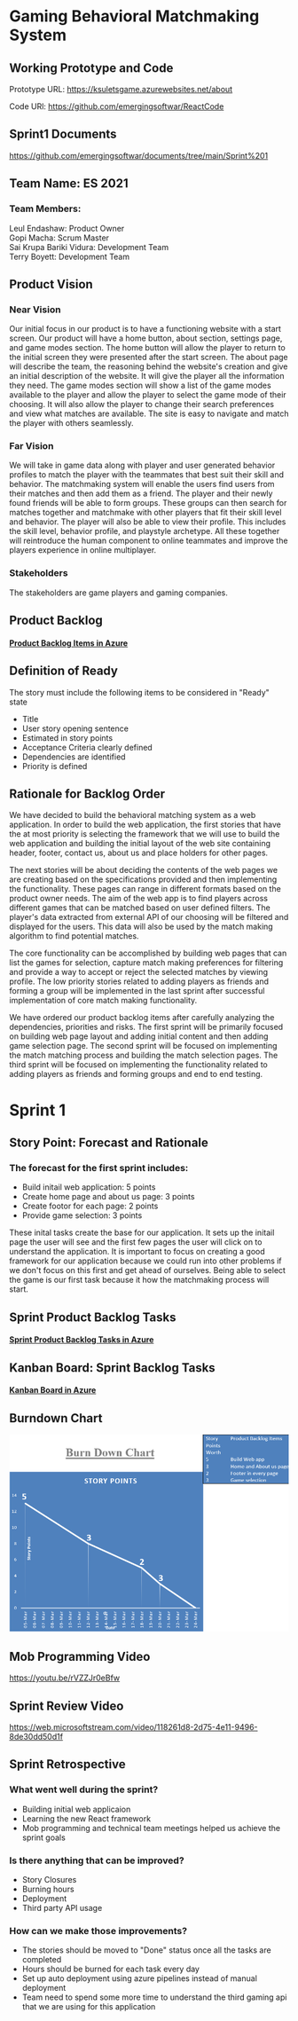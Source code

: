# Gaming Behavioral Matchmaking System

## Working Prototype and Code
Prototype URL: https://ksuletsgame.azurewebsites.net/about

Code URl: https://github.com/emergingsoftwar/ReactCode

## Sprint1 Documents
https://github.com/emergingsoftwar/documents/tree/main/Sprint%201

## Team Name: ES 2021
### Team Members:             
Leul Endashaw:                  Product Owner<br/>
Gopi Macha:                     Scrum Master<br/>
Sai Krupa Bariki Vidura:        Development Team<br/>
Terry Boyett:                   Development Team<br/>

## Product Vision
### Near Vision
Our initial focus in our product is to have a functioning website with a start screen. Our product will have a home button, about section, settings page, and game modes section.
The home button will allow the player to return to the initial screen they were presented after the start screen. The about page will describe the team, the reasoning behind the website's creation and give an initial description of the website. It will give the player all the information they need. The game modes section will show a list of the game modes available to the player and allow the player to select the game mode of their choosing. It will also allow the player to change their search preferences and view what matches are available. The site is easy to navigate and match the player with others seamlessly.

### Far Vision
We will take in game data along with player and user generated behavior profiles to match the player with the teammates that best suit their skill and behavior. The matchmaking system will enable the users find users from their matches and then add them as a friend. The player and their newly found friends will be able to form groups. These groups can then search for matches together and matchmake with other players that fit their skill level and behavior. The player will also be able to view their profile. This includes the skill level, behavior profile, and playstyle archetype. All these together will reintroduce the human component to online teammates and improve the players experience in online multiplayer.

### Stakeholders
The stakeholders are game players and gaming companies.

## Product Backlog
#### [Product Backlog Items in Azure](https://dev.azure.com/sbarikiv/Gaming%20Behavioral%20Matchmaking%20System/_backlogs/backlog/Gaming%20Behavioral%20Matchmaking%20System%20Team/Backlog%20items)

## Definition of Ready
The story must include the following items to be considered in "Ready" state
* Title
* User story opening sentence
* Estimated in story points
* Acceptance Criteria clearly defined
* Dependencies are identified
* Priority is defined

## Rationale for Backlog Order
We have decided to build the behavioral matching system as a web application. In order to build the web application, the first stories that have the at most priority is selecting the framework that we will use to build the web application and building the initial layout of the web site containing header, footer, contact us, about us and place holders for other pages.  <br/>

The next stories will be about deciding the contents of the web pages we are creating based on the specifications provided and then implementing the functionality. These pages can range in different formats based on the product owner needs. The aim of the web app is to find players across different games that can be matched based on user defined filters. The player's data extracted from external API of our choosing will be filtered and displayed for the users. This data will also be used by the match making algorithm to find potential matches. <br/>

The core functionality can be accomplished by building web pages that can list the games for selection, capture match making preferences for filtering and provide a way to accept or reject the selected matches by viewing profile. The low priority stories related to adding players as friends and forming a group will be implemented in the last sprint after successful implementation of core match making functionality.  <br/>

We have ordered our product backlog items after carefully analyzing the dependencies,  priorities and risks. The first sprint will be primarily focused on building web page layout and adding initial content and then adding game selection page. The second sprint will be focused on implementing the match matching process and building the match selection pages. The third sprint will be focused on implementing the functionality related to adding players as friends and forming groups and end to end testing. <br/>


# Sprint 1
## Story Point: Forecast and Rationale 
### The forecast for the first sprint includes: 
* Build initail web application: 5 points
* Create home page and about us page: 3 points
* Create footor for each page: 2 points
* Provide game selection: 3 points

These inital tasks create the base for our application. It sets up the initail page the user will see and the first few pages the user will click on to understand the application. It is important to focus on creating a good framework for our application because we could run into other problems if we don't focus on this first and get ahead of ourselves. Being able to select the game is our first task because it how the matchmaking process will start.

## Sprint Product Backlog Tasks
#### [Sprint Product Backlog Tasks in Azure](https://dev.azure.com/sbarikiv/Gaming%20Behavioral%20Matchmaking%20System/_sprints/backlog/Gaming%20Behavioral%20Matchmaking%20System%20Team/Gaming%20Behavioral%20Matchmaking%20System/Sprint%201)

## Kanban Board: Sprint Backlog Tasks
#### [Kanban Board in Azure](https://dev.azure.com/sbarikiv/Gaming%20Behavioral%20Matchmaking%20System/_boards/board/t/Gaming%20Behavioral%20Matchmaking%20System%20Team/Backlog%20items)

## Burndown Chart
![alt text](Sprint%201/BurnDownChart/Screenshot%20(159).png "Burndown Chart")

## Mob Programming Video
https://youtu.be/rVZZJr0eBfw

## Sprint Review Video
https://web.microsoftstream.com/video/118261d8-2d75-4e11-9496-8de30dd50d1f

## Sprint Retrospective
### What went well during the sprint?
* Building initial web applicaion
* Learning the new React framework
* Mob programming and technical team meetings helped us achieve the sprint goals
### Is there anything that can be improved?
* Story Closures
* Burning hours
* Deployment
* Third party API usage
### How can we make those improvements?
* The stories should be moved to "Done" status once all the tasks are completed
* Hours should be burned for each task every day
* Set up auto deployment using azure pipelines instead of manual deployment
* Team need to spend some more time to understand the third gaming api that we are using for this application

